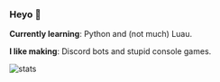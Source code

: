 ### Heyo 👋

**Currently learning**: Python and (not much) Luau.

**I like making**: Discord bots and stupid console games.

<img align="center" src="https://readme-stats.jonas-bernard.dev/api/top-langs/?username=Godlander&theme=dark" alt="stats"/>
